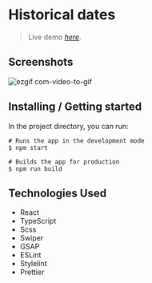 # Historical dates
> Live demo [_here_](https://metalknock-historical-dates.netlify.app).
 
## Screenshots

![ezgif com-video-to-gif](https://user-images.githubusercontent.com/102481723/230998032-f65d990c-db33-40f5-8775-929ccac2e8ed.gif)



## Installing / Getting started

In the project directory, you can run:

```
# Runs the app in the development mode
$ npm start

# Builds the app for production
$ npm run build
```
## Technologies Used
 - React
 - TypeScript
 - Scss
 - Swiper
 - GSAP
 - ESLint
 - Stylelint
 - Prettier


